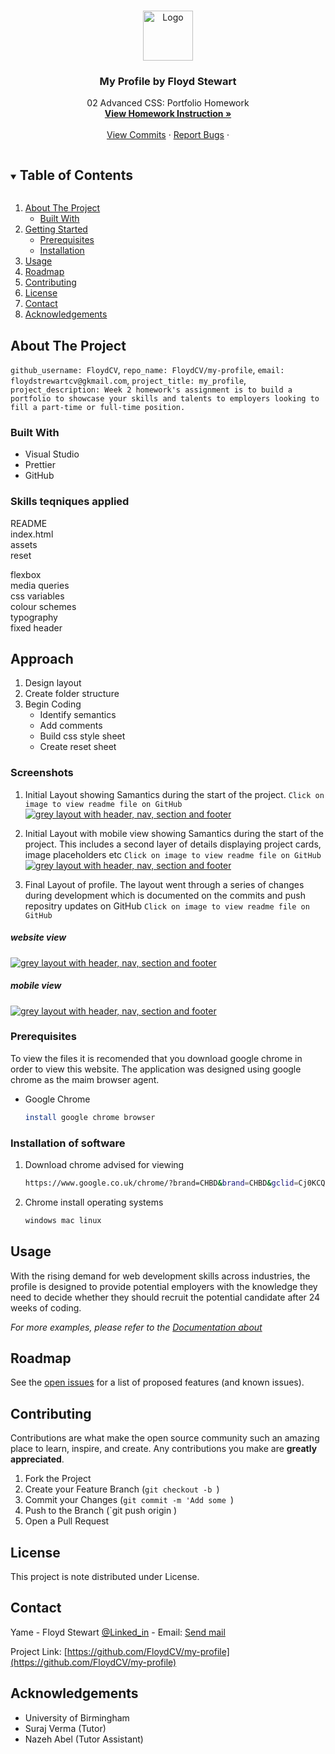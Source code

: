 <br />
<p align="center">
  <a href="https://github.com/github_username/repo_name">
    <img src="./assets/images/profile-image01.jpeg" alt="Logo" width="80" height="80">
  </a>

  <h3 align="center">My Profile by Floyd Stewart </h3>

  <p align="center">
    02 Advanced CSS: Portfolio Homework
    <br />
    <a href="https://birmingham.bootcampcontent.com/university-of-birmingham/ubhm-brm-fsf-pt-08-2021-u-c/-/blob/master/src/class-content/02-Advanced-CSS/02-Homework/README.md"><strong>View Homework Instruction »</strong></a>
    <br />
    <br />
    <a href=https://github.com/FloydCV/my-profile/commit/6e89b0a1802a39282a96b2aba62f37fc40858b8e>View Commits</a>
    ·
    <a href="mailto:floydsstewartcv@gmail.com">Report Bugs</a>
    ·
    
  </p>
</p>

<!-- TABLE OF CONTENTS -->
<details open="open">
  <summary><h2 style="display: inline-block">Table of Contents</h2></summary>
  <ol>
    <li>
      <a href="#about-the-project">About The Project</a>
      <ul>
        <li><a href="#built-with">Built With</a></li>
      </ul>
    </li>
    <li>
      <a href="#prerequisites">Getting Started</a>
      <ul>
        <li><a href="#prerequisites">Prerequisites</a></li>
        <li><a href="#installation">Installation</a></li>
      </ul>
    </li>
    <li><a href="#usage">Usage</a></li>
    <li><a href="#roadmap">Roadmap</a></li>
    <li><a href="#contributing">Contributing</a></li>
    <li><a href="#license">License</a></li>
    <li><a href="#contact">Contact</a></li>
    <li><a href="#acknowledgements">Acknowledgements</a></li>
  </ol>
</details>

<!-- ABOUT THE PROJECT -->

## About The Project

`github_username: FloydCV`, `repo_name: FloydCV/my-profile`, `email: floydstrewartcv@gkmail.com`, `project_title: my_profile`, `project_description: Week 2 homework's assignment is to build a portfolio to showcase your skills and talents to employers looking to fill a part-time or full-time position.`

### Built With

- []() Visual Studio
- []() Prettier
- []() GitHub

### Skills teqniques applied

README <br>
index.html<br>
assets<br>
reset<br>

flexbox<br>
media queries<br>
css variables<br>
colour schemes<br>
typography<br>
fixed header <br>

## Approach

1. Design layout
2. Create folder structure
3. Begin Coding
   - Identify semantics
   - Add comments
   - Build css style sheet
   - Create reset sheet

### Screenshots

1. Initial Layout showing Samantics during the start of the project. `Click on image to view readme file on GitHub`
   <a
                 href="https://github.com/FloydCV/my-profile#readme/"
                 target="_blank"
                 ><img
                   src="./assets/read-me-folder/my-profile-ss02.png"
                   alt="grey layout with header, nav, section and footer"
                   title="initial layout"
               /></a>

2. Initial Layout with mobile view showing Samantics during the start of the project. This includes a second layer of details displaying project cards, image placeholders etc `Click on image to view readme file on GitHub`
   <a
                  href="https://github.com/FloydCV/my-profile#readme/"
                  target="_blank"
                  ><img
                    src="./assets/read-me-folder/my-profile-ss01.png"
                    alt="grey layout with header, nav, section and footer"
                    title="initial layout"
                /></a>

3. Final Layout of profile. The layout went through a series of changes during development which is documented on the commits and push repositry updates on GitHub `Click on image to view readme file on GitHub`

##### website view

<a
                  href="https://github.com/FloydCV/my-profile#readme/"
                  target="_blank"
                  ><img
                    src="./assets/read-me-folder/my-profile-ss03.png"
                    alt="grey layout with header, nav, section and footer"
                    title="final web layout"
                /></a>

##### mobile view

<a
                  href="https://github.com/FloydCV/my-profile#readme/"
                  target="_blank"
                  ><img
                    src="./assets/read-me-folder/my-profile-ss04.png"
                    alt="grey layout with header, nav, section and footer"
                    title="mobile view layout"
                /></a>

### Prerequisites

To view the files it is recomended that you download google chrome in order to view this website. The application was designed using google chrome as the maim browser agent.

- Google Chrome
  ```sh
  install google chrome browser
  ```

### Installation of software

1. Download chrome advised for viewing
   ```sh
   https://www.google.co.uk/chrome/?brand=CHBD&brand=CHBD&gclid=Cj0KCQjwkbuKBhDRARIsAALysV4uMMaBVnzVGAtQNXwE52df3jsGbdIk79irX3FO84PgN3nfOL5rWJUaAlaMEALw_wcB&gclsrc=aw.ds
   ```
2. Chrome install operating systems
   ```sh
   windows mac linux
   ```

<!-- USAGE AND PURPOSE  -->

## Usage

With the rising demand for web development skills across industries, the profile is designed to provide potential employers with the knowledge they need to decide whether they should recruit the potential candidate after 24 weeks of coding.

_For more examples, please refer to the [Documentation about ](https://bootcamp.birmingham.ac.uk/coding/)_

<!-- ROADMAP -->

## Roadmap

See the [open issues](https://github.com/FloydCV/my-profile/commit/6e89b0a1802a39282a96b2aba62f37fc40858b8e) for a list of proposed features (and known issues).

<!-- CONTRIBUTING -->

## Contributing

Contributions are what make the open source community such an amazing place to learn, inspire, and create. Any contributions you make are **greatly appreciated**.

1. Fork the Project
2. Create your Feature Branch (`git checkout -b `)
3. Commit your Changes (`git commit -m 'Add some `)
4. Push to the Branch (`git push origin )
5. Open a Pull Request

<!-- LICENSE -->

## License

This project is note distributed under License.

<!-- CONTACT -->

## Contact

Yame - Floyd Stewart [@Linked_in](https://www.linkedin.com/in/floyd-stewart-cv-96582521a/) - Email: <a href="mailto:floydsstewartcv@gmail.com">Send mail</a>

Project Link: [https://github.com/FloydCV/my-profile](https://github.com/FloydCV/my-profile)

<!-- ACKNOWLEDGEMENTS -->

## Acknowledgements

- []() University of Birmingham
- []() Suraj Verma (Tutor)
- []() Nazeh Abel (Tutor Assistant)
